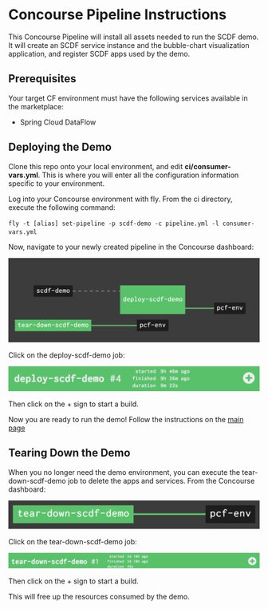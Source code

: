 # Concourse Pipeline Instructions

This Concourse Pipeline will install all assets needed to run the SCDF demo. It will create an SCDF service instance and the bubble-chart visualization application, and register SCDF apps used by the demo.

## Prerequisites

Your target CF environment must have the following services available in the marketplace:
* Spring Cloud DataFlow

## Deploying the Demo

Clone this repo onto your local environment, and edit **ci/consumer-vars.yml**. This is where you will enter all the configuration information specific to your environment.

Log into your Concourse environment with fly. From the ci directory, execute the following command:

`fly -t [alias] set-pipeline -p scdf-demo -c pipeline.yml -l consumer-vars.yml`

Now, navigate to your newly created pipeline in the Concourse dashboard:

![](../doc-images/pipe1.png)

Click on the deploy-scdf-demo job:

![](../doc-images/pipe2.png)

Then click on the + sign to start a build.

Now you are ready to run the demo! Follow the instructions on the [main page](../)

## Tearing Down the Demo

When you no longer need the demo environment, you can execute the tear-down-scdf-demo job to delete the apps and services. From the Concourse dashboard:

![](../doc-images/pipe3.png)

Click on the tear-down-scdf-demo job:

![](../doc-images/pipe4.png)

Then click on the + sign to start a build.

This will free up the resources consumed by the demo.

